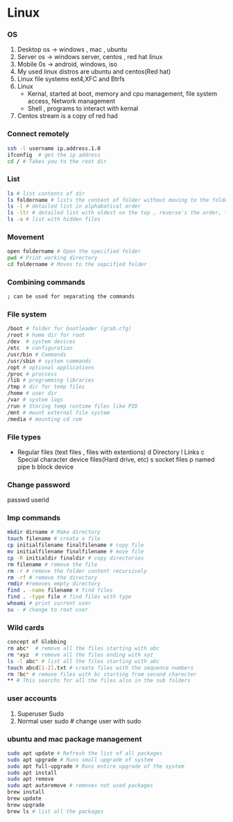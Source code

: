 # Linux 

### OS
1. Desktop os -> windows , mac , ubuntu
2. Server os -> windows server, centos , red hat linux
3. Mobile 0s -> android, windows, iso
4. My used linux distros are ubuntu and centos(Red hat)
5. Linux file systems ext4,XFC and Btrfs
6. Linux 
    - Kernal, started at boot, memory and cpu management, file system access, Network management
    - Shell , programs to interact with kernal 
7. Centos stream is a copy of red had

### Connect remotely
```bash
ssh -l username ip.address.1.0
ifconfig  # get the ip address
cd / # Takes you to the root dir
```

### List 
```Bash
ls # list contents of dir
ls foldername # lists the content of folder without moving to the folder
ls -l # detailed list in alphabatical order
ls -ltr # detailed list with oldest on the top , reverse's the order, t sort by time
ls -a # list with hidden files
```

### Movement
```Bash
open foldername # Open the specified folder
pwd # Print working directory
cd foldername # Moves to the sepcified folder
```

### Combining commands
```Bash
; can be used for separating the commands
```

### File system
```Bash
/boot # folder for bootleader (grab.cfg)
/root # home dir for root
/dev  # system devices
/etc  # configuration
/usr/bin # Commands
/usr/sbin # system commands
/opt # optional applications
/proc # proccess
/lib # programming libraries
/tmp # dir for temp files
/home # user dir
/var # system logs
/run # Storing temp runtime files like PID
/mnt # mount external file system
/media # mounting cd rom
```

### File types
- Regular files (text files , files with extentions)
d Directory
l Links
c Special character device files(Hard drive, etc)
s socket files
p named pipe 
b block device

### Change password
passwd userid

### Imp commands
```Bash
mkdir dirname # Make directory
touch filename # creata a file
cp initialfilename finalfilename # copy file
mv initialfilename finalfilename # move file
cp -R initialdir finaldir # copy directories
rm filename # remove the file
rm -r # remove the folder content recursively
rm -rf # remove the directory
rmdir #removes empty directory
find . -name filename # find files 
find . -type file # find files with type
whoami # print current user
su - # change to root user
```

### Wild cards
```Bash
concept of Globbing
rm abc*  # remove all the files starting with abc
rm *xyz  # remove all the files ending with xyz
ls -l abc* # list all the files starting with abc
touch abcd[1-2].txt # create files with the sequence numbers
rm ?bc* # remove files with bc starting from second charecter
** # This searchs for all the files also in the sub folders
```

### user accounts
1. Superuser Sudo
2. Normal user
sudo # change user with sudo

### ubuntu and mac package management 
```Bash
sudo apt update # Refresh the list of all packages
sudo apt upgrade # Runs small upgrade of system
sudo apt full-upgrade # Runs entire upgrade of the system
sudo apt install
sudo apt remove
sudo apt autoremove # removes not used packages
brew install
brew update
brew upgrade
brew ls # list all the packages
```
